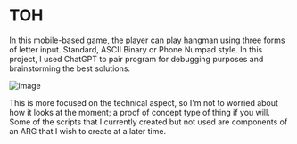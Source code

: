 # TOH
In this mobile-based game, the player can play hangman using three forms of letter input. Standard, ASCII Binary or Phone Numpad style. 
In this project, I used ChatGPT to pair program for debugging purposes and brainstorming the best solutions.

![image](https://user-images.githubusercontent.com/48234494/233802440-c99e79b0-ddf5-4e9d-b553-50ecd125a9ef.png)


This is more focused on the technical aspect, so I'm not to worried about how it looks at the moment; a proof of concept type of thing if you will. Some of the scripts that I currently created but not used are components of an ARG that I wish to create at a later time.
